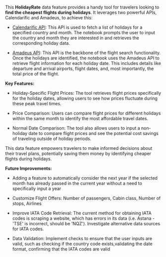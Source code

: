 This **HolidayRate** data feature provides a handy tool for travelers looking to **find the cheapest flights during holidays**. It leverages two powerful APIs, Calendarific and Amadeus, to achieve this:

- [Calendarific API](https://calendarific.com/): This API is used to fetch a list of holidays for a specified country and month. The notebook prompts the user to input the country and month they are interested in and retrieves the corresponding holiday data.

- [Amadeus API](https://developers.amadeus.com/self-service): This API is the backbone of the flight search functionality. Once the holidays are identified, the notebook uses the Amadeus API to retrieve flight information for each holiday date. This includes details like departure and arrival airports, flight dates, and, most importantly, the total price of the flight.

**Key Features:**

- Holiday-Specific Flight Prices: The tool retrieves flight prices specifically for the holiday dates, allowing users to see how prices fluctuate during these peak travel times.

- Price Comparison: Users can compare flight prices for different holidays within the same month to identify the most affordable travel dates.

- Normal Date Comparison: The tool also allows users to input a non-holiday date to compare flight prices and see the potential cost savings of traveling outside of holiday periods.

This data feature empowers travelers to make informed decisions about their travel plans, potentially saving them money by identifying cheaper flights during holidays.

**Future Improvements:**

- Adding a feature to automatically consider the next year if the selected month has already passed in the current year without a need to specifically input a year

- Customize Flight Offers: Number of passengers, Cabin class, Number of stops, Airlines

- Improve IATA Code Retrieval: The current method for obtaining IATA codes is scraping a website, which has errors in its data (i.e. Astana - 'TSE' is incorrect, should be 'NQZ').
Investigate alternative data sources for IATA codes. 

- Data Validation: Implement checks to ensure that the user inputs are valid, such as checking if the country code exists,validating the date format, confirming that the IATA codes are valid
